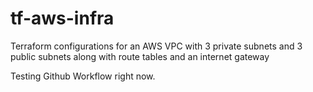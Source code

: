 # tf-aws-infra

Terraform configurations for an AWS VPC with 3 private subnets and 3 public subnets along with route tables and an internet gateway

Testing Github Workflow right now.